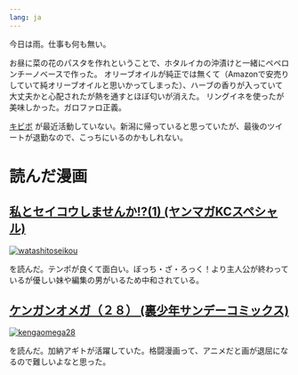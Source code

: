 ```yaml
---
lang: ja
---
```


今日は雨。仕事も何も無い。

お昼に菜の花のパスタを作れということで、ホタルイカの沖漬けと一緒にペペロンチーノベースで作った。
オリーブオイルが純正では無くて（Amazonで安売りしていて純オリーブオイルと思いかってしまった）、ハーブの香りが入っていて大丈夫かと心配されたが熱を通すとほぼ匂いが消えた。
リングイネを使ったが美味しかった。ガロファロ正義。

[キビボ](https://x.com/keeby_boy/with_replies) が最近活動していない。新潟に帰っていると思っていたが、最後のツイートが退勤なので、こっちにいるのかもしれない。

# 読んだ漫画

## [私とセイコウしませんか!?(1) (ヤンマガKCスペシャル) ](https://amzn.asia/d/3sbhuXp)

[![watashitoseikou](https://github.com/user-attachments/assets/bcc3152c-780e-4298-b9b0-26be58414eb4)](https://amzn.asia/d/3sbhuXp)

を読んだ。テンポが良くて面白い。ぼっち・ざ・ろっく！より主人公が終わっているが優しい妹や編集の男がいるため中和されている。

## [ケンガンオメガ（２８） (裏少年サンデーコミックス) ](https://amzn.asia/d/eliJDjB)

[![kengaomega28](https://github.com/user-attachments/assets/05da7055-ec07-4da8-b2d0-d941997a337f)](https://amzn.asia/d/eliJDjB)

を読んだ。加納アギトが活躍していた。格闘漫画って、アニメだと画が退屈になるので難しいよなと思った。
